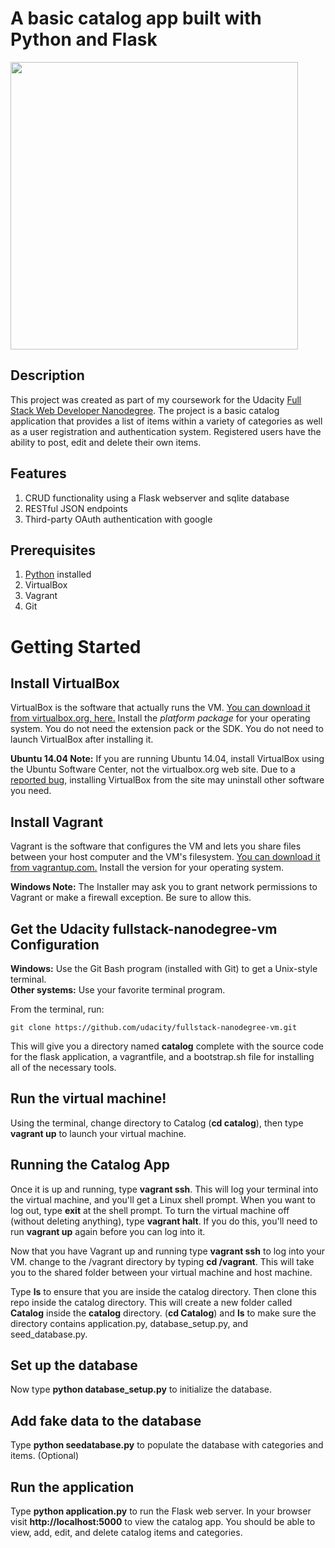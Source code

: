 <p align="center">
  <h1>A basic catalog app built with Python and Flask</h1>
  <img src="static/CatalogDemo.gif" width="460"/>
</p>


## Description
This project was created as part of my coursework for the Udacity [Full Stack Web Developer Nanodegree](https://www.udacity.com/course/full-stack-web-developer-nanodegree--nd004). The project is a basic catalog application that provides a list of items within a variety of categories as well as a user registration and authentication system. Registered users have the ability to post, edit and delete their own items.

## Features
1. CRUD functionality using a Flask webserver and sqlite database
2. RESTful JSON endpoints
3. Third-party OAuth authentication with google

## Prerequisites
1. [Python](https://www.python.org/downloads/) installed
2. VirtualBox
3. Vagrant
4. Git


# Getting Started

## Install VirtualBox

VirtualBox is the software that actually runs the VM. [You can download it from virtualbox.org, here.](https://www.virtualbox.org/wiki/Downloads)  Install the *platform package* for your operating system.  You do not need the extension pack or the SDK. You do not need to launch VirtualBox after installing it.

**Ubuntu 14.04 Note:** If you are running Ubuntu 14.04, install VirtualBox using the Ubuntu Software Center, not the virtualbox.org web site. Due to a [reported bug](http://ubuntuforums.org/showthread.php?t=2227131), installing VirtualBox from the site may uninstall other software you need.

## Install Vagrant

Vagrant is the software that configures the VM and lets you share files between your host computer and the VM's filesystem.  [You can download it from vagrantup.com.](https://www.vagrantup.com/downloads) Install the version for your operating system.

**Windows Note:** The Installer may ask you to grant network permissions to Vagrant or make a firewall exception. Be sure to allow this.

## Get the Udacity fullstack-nanodegree-vm Configuration

**Windows:** Use the Git Bash program (installed with Git) to get a Unix-style terminal.  
**Other systems:** Use your favorite terminal program.

From the terminal, run:

    git clone https://github.com/udacity/fullstack-nanodegree-vm.git

This will give you a directory named **catalog** complete with the source code for the flask application, a vagrantfile, and a bootstrap.sh file for installing all of the necessary tools. 

## Run the virtual machine!

Using the terminal, change directory to Catalog (**cd catalog**), then type **vagrant up** to launch your virtual machine.


## Running the Catalog App
Once it is up and running, type **vagrant ssh**. This will log your terminal into the virtual machine, and you'll get a Linux shell prompt. When you want to log out, type **exit** at the shell prompt.  To turn the virtual machine off (without deleting anything), type **vagrant halt**. If you do this, you'll need to run **vagrant up** again before you can log into it.


Now that you have Vagrant up and running type **vagrant ssh** to log into your VM.  change to the /vagrant directory by typing **cd /vagrant**. This will take you to the shared folder between your virtual machine and host machine.

Type **ls** to ensure that you are inside the catalog directory. Then clone this repo inside the catalog directory. This will create a new folder called **Catalog** inside the **catalog** directory. (**cd Catalog**) and **ls** to make sure the directory contains application.py, database_setup.py, and seed_database.py.

## Set up the database
Now type **python database_setup.py** to initialize the database.

## Add fake data to the database
Type **python seedatabase.py** to populate the database with categories and items. (Optional)

## Run the application
Type **python application.py** to run the Flask web server. In your browser visit **http://localhost:5000** to view the catalog app. You should be able to view, add, edit, and delete catalog items and categories.
